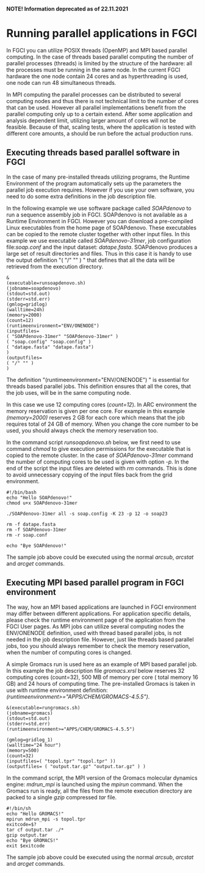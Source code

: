 
**NOTE! Information deprecated as of 22.11.2021**
# Running parallel applications in FGCI

In FGCI you can utilize POSIX threads (OpenMP) and
MPI based parallel computing. In the case of threads based parallel
computing the number of parallel processes (threads) is limited by the
structure of the hardware: all the processes must be running in the same
node. In the current FGCI hardware
the one node contain 24 cores and as hyperthreading is used, one node
can run 48 simultaneous threads.

In MPI computing the parallel processes can be distributed to several
computing nodes and thus there is not technical limit to the number of
cores that can be used. However all parallel implementations benefit
from the parallel computing only up to a certain extend. After some
application and analysis dependent limit, utilizing larger amount of
cores will not be feasible. Because of that, scaling tests, where the
application is tested with different core amounts, a should be run
before the actual production runs.

## Executing threads based parallel software in FGCI

In the case of many pre-installed threads utilizing programs, the
Runtime Environment of the program automatically sets up the parameters
the parallel job execution requires. However if you use your own
software, you need to do some extra definitions in the job description
file.

In the following example we use software package called *SOAPdenovo* to
run a sequence assembly job in FGCI. SOAPdenovo is not available as a
Runtime Environment in FGCI. However you can download a pre-compiled
Linux executables from the home page of SOAPdenovo. These executables
can be copied to the remote cluster together with other input files. In
this example we use executable called *SOAPdenovo-31mer*, job
configuration file:*soap.conf* and the input dataset: *datape.fasta*.
SOAPdenovo produces a large set of result directories and files. Thus in
this case it is handy to use the output definition "( "/" "" ) " that
defines that all the data will be retrieved from the execution
directory.

    &
    (executable=runsoapdenovo.sh)
    (jobname=soapdenovo)
    (stdout=std.out)
    (stderr=std.err)
    (gmlog=gridlog)
    (walltime=24h)
    (memory=2000)
    (count=12)
    (runtimeenvironment="ENV/ONENODE")
    (inputfiles=
    ( "SOAPdenovo-31mer" "SOAPdenovo-31mer" )
    ( "soap.config" "soap.config" )
    ( "datape.fasta" "datape.fasta")
    )
    (outputfiles=
    ( "/" "" )
    )

The definition "(runtimeenvironment="ENV/ONENODE") " is essential for
threads based parallel jobs. This definition ensures that all the cores,
that the job uses, will be in the same computing node.

In this case we use 12 computing cores (*count=12*). In ARC environment
the memory reservation is given per one core. For example in this
example *(memory=2000)* reserves 2 GB for each core which means that the
job requires total of 24 GB of memory. When you change the core number
to be used, you should always check the memory reservation too.

In the command script *runsoapdenovo.sh* below, we first need to use
command *chmod* to give execution permissions for the executable that is
copied to the remote cluster. In the case of *SOAPdenovo-31mer* command
the number of computing cores to be used is given with option *-p*. In
the end of the script the input files are deleted with *rm* commands.
This is done to avoid unnecessary copying of the input files back from
the grid environment.

    #!/bin/bash
    echo "Hello SOAPdenovo!"
    chmod u+x SOAPdenovo-31mer

    ./SOAPdenovo-31mer all -s soap.config -K 23 -p 12 -o soap23

    rm -f datape.fasta
    rm -f SOAPdenovo-31mer
    rm -r soap.conf

    echo "Bye SOAPdenovo!"

The sample job above could be executed using the normal *arcsub*,
*arcstat* and *arcget* commands.

## Executing MPI based parallel program in FGCI environment

The way, how an MPI based applications are launched in FGCI environment
may differ between different applications. For application specific
details, please check the runtime environment page of the application
from the FGCI User pages. As MPI jobs can utilize several computing
nodes the ENV/ONENODE definition, used with thread based parallel jobs,
is not needed in the job description file. However, just like threads
based parallel jobs, too you should always remember to check the memory
reservation, when the number of computing cores is changed.

A simple Gromacs run is used here as an example of MPI based parallel
job. In this example the job description file *gromacs.xrsl* below
reserves 32 computing cores (count=32), 500 MB of memory per core (
total memory 16 GB) and 24 hours of computing time. The pre-installed
Gromacs is taken in use with runtime environment definition:
*(runtimeenvironment&gt;="APPS/CHEM/GROMACS-4.5.5")*.

    &(executable=rungromacs.sh)
    (jobname=gromacs)
    (stdout=std.out)
    (stderr=std.err)
    (runtimeenvironment>="APPS/CHEM/GROMACS-4.5.5")

    (gmlog=gridlog_1)
    (walltime="24 hour")
    (memory=500)
    (count=32)
    (inputfiles=( "topol.tpr" "topol.tpr" ))
    (outputfiles= ( "output.tar.gz" "output.tar.gz" ) )

In the command script, the MPI version of the Gromacs molecular dynamics
engine: *mdrun\_mpi* is launched using the *mpirun* command. When the
Gromacs run is ready, all the files from the remote execution directory
are packed to a single *gzip* compressed *tar* file.

    #!/bin/sh
    echo "Hello GROMACS!"
    mpirun mdrun_mpi -s topol.tpr
    exitcode=$?
    tar cf output.tar ./*
    gzip output.tar
    echo "Bye GROMACS!"
    exit $exitcode 

The sample job above could be executed using the normal *arcsub*,
*arcstat* and *arcget* commands.
